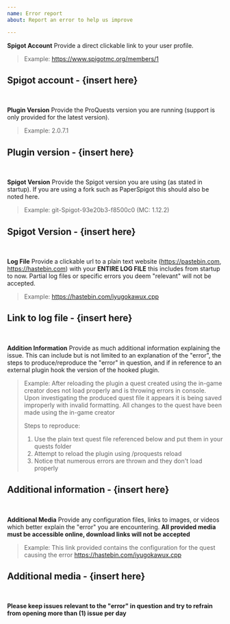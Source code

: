 ```yaml
---
name: Error report
about: Report an error to help us improve

---
```


**Spigot Account**
Provide a direct clickable link to your user profile.
> Example: https://www.spigotmc.org/members/1

**Spigot account** - {insert here}
<br>
- 
<br>

**Plugin Version**
Provide the ProQuests version you are running (support is only provided for the latest version).
> Example: 2.0.7.1

**Plugin version** - {insert here}
<br>
- 
<br>

**Spigot Version**
Provide the Spigot version you are using (as stated in startup). If you are using a fork such as PaperSpigot this should also be noted here.
> Example: git-Spigot-93e20b3-f8500c0 (MC: 1.12.2)

**Spigot Version** - {insert here}
<br>
- 
<br>

**Log File**
Provide a clickable url to a plain text website (https://pastebin.com, https://hastebin.com) with your **ENTIRE LOG FILE** this includes from startup to now. Partial log files or specific errors you deem "relevant" will not be accepted.
> Example: https://hastebin.com/iyugokawux.cpp

**Link to log file** - {insert here}
<br>
- 
<br>

**Addition Information**
Provide as much additional information explaining the issue. This can include but is not limited to an explanation of the "error", the steps to produce/reproduce the "error" in question, and if in reference to an external plugin hook the version of the hooked plugin.
> Example:
> After reloading the plugin a quest created using the in-game creator does not load properly and is throwing errors in console. Upon investigating the produced quest file it appears it is being saved improperly with invalid formatting. All changes to the quest have been made using the in-game creator
> 
> Steps to reproduce:
> 1. Use the plain text quest file referenced below and put them in your quests folder
> 2. Attempt to reload the plugin using /proquests reload
> 3. Notice that numerous errors are thrown and they don't load properly

**Additional information** - {insert here}
<br>
- 
<br>

**Additional Media**
Provide any configuration files, links to images, or videos which better explain the "error" you are encountering. **All provided media must be accessible online, download links will not be accepted**
> Example: This link provided contains the configuration for the quest causing the error https://hastebin.com/iyugokawux.cpp

**Additional media** - {insert here}
<br>
- 
<br>

**Please keep issues relevant to the "error" in question and try to refrain from opening more than (1) issue per day**
